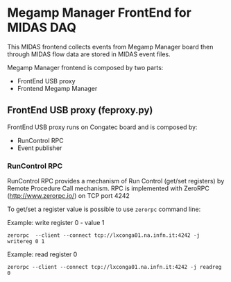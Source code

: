 # Megamp Manager FrontEnd for MIDAS DAQ

This MIDAS frontend collects events from Megamp Manager board then through MIDAS flow data are stored in MIDAS event files.

Megamp Manager frontend is composed by two parts:

- FrontEnd USB proxy
- Frontend Megamp Manager

## FrontEnd USB proxy (feproxy.py)

FrontEnd USB proxy runs on Congatec board and is composed by:

- RunControl RPC
- Event publisher

### RunControl RPC

RunControl RPC provides a mechanism of Run Control (get/set registers) by Remote Procedure Call mechanism.
RPC is implemented with ZeroRPC (http://www.zerorpc.io/) on TCP port 4242

To get/set a register value is possible to use `zerorpc` command line:


Example: write register 0 - value 1
```
zerorpc  --client --connect tcp://lxconga01.na.infn.it:4242 -j writereg 0 1
```

Example: read register 0
```
zerorpc --client --connect tcp://lxconga01.na.infn.it:4242 -j readreg 0
```
